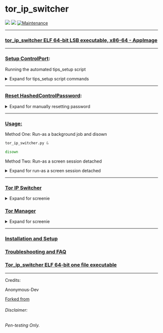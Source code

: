 

# tor_ip_switcher

![](https://img.shields.io/badge/tor__ip__switcher-python_2.7-blue.svg?style=flat-square) ![](https://img.shields.io/badge/dependencies-toriptables2_python--tk_tor-orange.svg?style=flat-square) [![Maintenance](https://img.shields.io/badge/Maintained%3F-yes-green.svg?style=flat-square)](https://github.com/ruped24/tor_ip_switcher/graphs/commit-activity)

---

### [tor_ip_switcher ELF 64-bit LSB executable, x86-64 - AppImage](https://github.com/ruped24/tor_ip_switcher/releases/tag/v2.7)

---

### [Setup ControlPort](https://drive.google.com/open?id=16YmyR4qVzEFOUSDhbPIeX-nzOPoKMszH):

Running the automated tips_setup script
<details><summary>Expand for tips_setup script commands</summary>
<br>
  
```bash
tips_setup.py <your_new_password>
```

```python
sudo python tips_setup.py "password"
```

</details>

***

### [Reset HashedControlPassword](https://drive.google.com/open?id=0B79r4wTVj-CZbFNIM0lGTVRjbU0):
<details><summary>Expand for manually resetting password</summary>
<br>

Edit with sed editor: `/etc/tor/torrc`

1. Remove the comment "#" from the line with  [#ControlPort 9051](https://github.com/torproject/tor/blob/ac44e70ffc047941d196596dd651019c054b7faf/src/config/torrc.sample.in#L57)

 ```bash
sudo sed -i '/ControlPort /s/^#//' /etc/tor/torrc
```
2. Remove the comment "#" from the line with [#HashedControlPassword](https://github.com/torproject/tor/blob/ac44e70ffc047941d196596dd651019c054b7faf/src/config/torrc.sample.in#L60)

```bash
sudo sed -i '/HashedControlPassword /s/^#//' /etc/tor/torrc
```

3. Reset HashedControlPassword.

```bash
tor --hash-password "Your_new_password"
```

4. Replace the old hashed password below `16:01234556789ABCDEF` with <16:your_new_password_hash>.

```bash
sudo sed -i 's/^HashedControlPassword 16:.*[A-Z0-9]*$/HashedControlPassword 16:01234556789ABCDEF/' /etc/tor/torrc
```

5. Finally, reload the configuration file. 
```bash
sudo kill -HUP $(pidof tor)
```

</details>

***

### [Usage:](https://drive.google.com/file/d/1WR2mALkhO34PW2YK_CFJsLM7xnaeLK8w/view)
Method One: Run-as a background job and disown

```python
tor_ip_switcher.py &
```
```bash
disown
```
Method Two: Run-as a screen session detached
<details><summary>Expand for run-as a screen session detached</summary>
<br>

```bash
screen -dmS "torswitcher" tor_ip_switcher.py
```
</details>

***

### [Tor IP Switcher](https://github.com/ruped24/tor_ip_switcher#tor_ip_switcher)
<details><summary>Expand for screenie</summary>
  <br>

[▹ Tor IP Switcher Screenshot](https://drive.google.com/open?id=0B79r4wTVj-CZVm56M3pMdEx3X28)

</details>

### [Tor Manager](https://bitbucket.org/ruped24/tor_manager/src)
<details><summary>Expand for screenie</summary>
  <br>

[▹ Tor Manager Screenshot](https://drive.google.com/file/d/0B79r4wTVj-CZdUtGU3p6WldHX2s/view)

</details>

---

### [Installation and Setup](https://github.com/ruped24/tor_ip_switcher/wiki/Tor-IP-Switcher-installation)

### [Troubleshooting and FAQ](https://github.com/ruped24/tor_ip_switcher/wiki/Troubleshooting)

### **[Tor_ip_switcher ELF 64-bit one file executable](https://github.com/ruped24/tor_ip_switcher/releases/tag/v2.7)**

***
Credits:

Anonymous-Dev

[Forked from](https://github.com/Anonymous-Dev/Pyloris)

###### Disclaimer: ######
###### Pen-testing Only. ######


